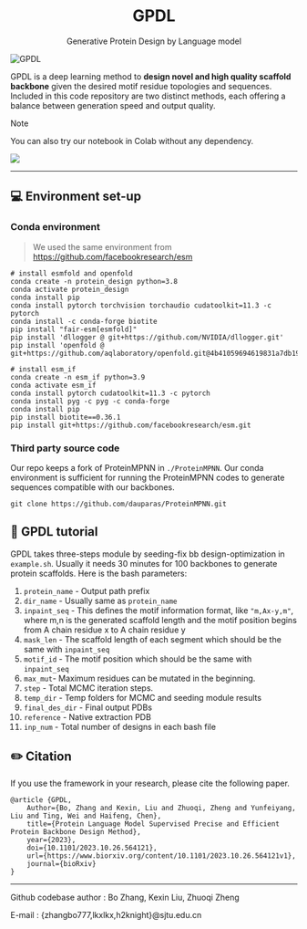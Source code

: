<h1 align="center">GPDL</h1>
<p align="center">Generative Protein Design by Language model</p>


![GPDL](./img/img.png)

GPDL is a deep learning method to **design novel and high quality scaffold backbone** given the desired motif residue topologies and sequences. Included in this code repository are two distinct methods, each offering a balance between generation speed and output quality.

> [!NOTE]  
>
> You can also try our notebook in Colab without any dependency. 
> 
> [<img src="https://colab.research.google.com/assets/colab-badge.svg">](https://colab.research.google.com/github/sirius777coder/GPDL/blob/main/GPDL_colab.ipynb)
***


## 💻 Environment set-up

### Conda environment
> We used the same environment from https://github.com/facebookresearch/esm
```
# install esmfold and openfold 
conda create -n protein_design python=3.8
conda activate protein_design
conda install pip
conda install pytorch torchvision torchaudio cudatoolkit=11.3 -c pytorch
conda install -c conda-forge biotite
pip install "fair-esm[esmfold]"
pip install 'dllogger @ git+https://github.com/NVIDIA/dllogger.git'
pip install 'openfold @ git+https://github.com/aqlaboratory/openfold.git@4b41059694619831a7db195b7e0988fc4ff3a307'

# install esm_if
conda create -n esm_if python=3.9
conda activate esm_if
conda install pytorch cudatoolkit=11.3 -c pytorch
conda install pyg -c pyg -c conda-forge
conda install pip
pip install biotite==0.36.1
pip install git+https://github.com/facebookresearch/esm.git
```

### Third party source code

Our repo keeps a fork of ProteinMPNN in `./ProteinMPNN`. Our conda environment is sufficient for running the ProteinMPNN codes to generate sequences compatible with our backbones.

```
git clone https://github.com/dauparas/ProteinMPNN.git
```


## 🔮 GPDL tutorial
GPDL takes three-steps module by seeding-fix bb design-optimization in `example.sh`. Usually it needs 30 minutes for 100 backbones to generate protein scaffolds. Here is the bash parameters:
1. `protein_name` - Output path prefix
2. `dir_name` - Usually same as `protein_name`
3. `inpaint_seq` - This defines the motif information format, like `"m,Ax-y,m"`, where m,n is the generated scaffold length and the motif position begins from A chain residue x to A chain residue y
4. `mask_len` - The scaffold length of each segment which should be the same with `inpaint_seq`
5. `motif_id` - The motif position which should be the same with `inpaint_seq`
6. `max_mut`- Maximum residues can be mutated in the beginning.
7. `step` - Total MCMC iteration steps.
8. `temp_dir` - Temp folders for MCMC and seeding module results
9. `final_des_dir` - Final output PDBs
10. `reference` - Native extraction PDB
11. `inp_num` - Total number of designs in each bash file

## ✏️ Citation

If you use the framework in your research, please cite the following paper.

```
@article {GPDL,
    Author={Bo, Zhang and Kexin, Liu and Zhuoqi, Zheng and Yunfeiyang, Liu and Ting, Wei and Haifeng, Chen},  
    title={Protein Language Model Supervised Precise and Efficient Protein Backbone Design Method},  
    year={2023},
    doi={10.1101/2023.10.26.564121},
    url={https://www.biorxiv.org/content/10.1101/2023.10.26.564121v1},
    journal={bioRxiv}
}
```

---

Github codebase author : Bo Zhang, Kexin Liu, Zhuoqi Zheng

E-mail : {zhangbo777,lkxlkx,h2knight}@sjtu.edu.cn

